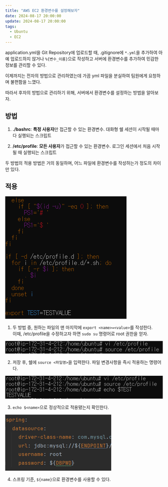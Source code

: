 ```yaml
---
title: "AWS EC2 환경변수를 설정해보자"
date: 2024-08-17 20:00:00
update: 2024-08-17 20:00:00
tags:
  - Ubuntu
  - EC2
---
```


application.yml을 Git Repository에 업로드할 때, .gitignore에 ```*.yml```을 추가하여 아예 업로드하지 않거나 ```%{변수_이름}```으로 작성하고 서버에 환경변수를 추가하여 민감한 정보를 관리할 수 있다.

이제까지는 전자의 방법으로 관리하였는데 가끔 yml 파일을 분실하여 팀원에게 요청하며 불편함을 느꼈다.

따라서 후자의 방법으로 관리하기 위해, 서버에서 환경변수를 설정하는 방법을 알아보자.

## 방법

1. **./bashrc**: **특정 사용자**만 접근할 수 있는 환경변수. 대화형 쉘 세션이 시작될 때마다 실행되는 스크립트

2. **/etc/profile**: **모든 사용자**가 접근할 수 있는 환경변수. 로그인 세션에서 처음 시작될 때 실행되는 스크립트

두 방법의 적용 방법은 거의 동일하며, 어느 파일에 환경변수를 작성하는가 정도의 차이만 있다.

## 적용
![](image.png)

1. 두 방법 중, 원하는 파일의 맨 마지막에 ```export <name>=<value>```를 작성한다. <br> 이때, /etc/profile을 수정하고자 하면 ```sudo su``` 명령어로 root 권한을 얻자. 

![](image-1.png)

2. 저장 후, 쉘에 ```source <파일명>```을 입력한다. 파일 변경사항을 즉시 적용하는 명령어다.

![](image-2.png)

3. ```echo $<name>```으로 정상적으로 적용됐는지 확인한다.

![](image-3.png)

4. 스프링 기준, ```${name}```으로 환경변수를 사용할 수 있다.